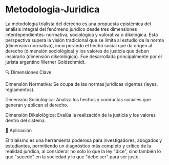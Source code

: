 # Metodologia-Juridica

La metodología trialista del derecho es una propuesta epistémica del análisis integral del fenómeno jurídico desde tres dimensiones interdependientes: normativa, sociológica y valorativa o dikelógica. Esta perspectiva supera la visión tradicional que se limita al estudio de la norma (dimensión normativa), incorporando el hecho social que da origen al derecho (dimensión sociológica) y los valores de justicia que deben inspirarlo (dimensión dikelológica). Fue desarrollada principalmente por el jurista argentino Werner Goldschmidt.

🔍 Dimensiones Clave

Dimensión Normativa: Se ocupa de las normas jurídicas vigentes (leyes, reglamentos). 

Dimensión Sociológica: Analiza los hechos y conductas sociales que generan y aplican el derecho. 

Dimensión Dikelológica: Evalúa la realización de la justicia y los valores dentro del sistema. 

🎯 Aplicación

El trialismo es una herramienta poderosa para investigadores, abogados y estudiantes, permitiendo un diagnóstico más completo y crítico de la realidad jurídica, al considerar no solo lo que la ley "dice", sino también lo que "sucede" en la sociedad y lo que "debe ser" para ser justo.

